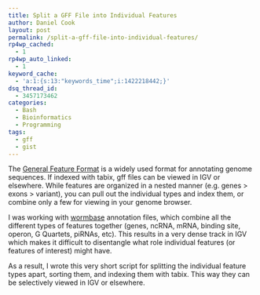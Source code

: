 ```yaml
---
title: Split a GFF File into Individual Features
author: Daniel Cook
layout: post
permalink: /split-a-gff-file-into-individual-features/
rp4wp_cached:
  - 1
rp4wp_auto_linked:
  - 1
keyword_cache:
  - 'a:1:{s:13:"keywords_time";i:1422218442;}'
dsq_thread_id:
  - 3457173462
categories:
  - Bash
  - Bioinformatics
  - Programming
tags:
  - gff
  - gist
---
```

The [General Feature Format][1] is a widely used format for annotating genome sequences. If indexed with tabix, gff files can be viewed in IGV or elsewhere. While features are organized in a nested manner (e.g. genes > exons > variant), you can pull out the individual types and index them, or combine only a few for viewing in your genome browser.

I was working with [wormbase][2] annotation files, which combine all the different types of features together (genes, ncRNA, mRNA, binding site, operon, G Quartets, piRNAs, etc). This results in a very dense track in IGV which makes it difficult to disentangle what role individual features (or features of interest) might have.

As a result, I wrote this very short script for splitting the individual feature types apart, sorting them, and indexing them with tabix. This way they can be selectively viewed in IGV or elsewhere.

 [1]: http://www.ensembl.org/info/website/upload/gff.html
 [2]: ftp://ftp.wormbase.org/pub/wormbase/releases/WS245/species/c_elegans/PRJNA13758/